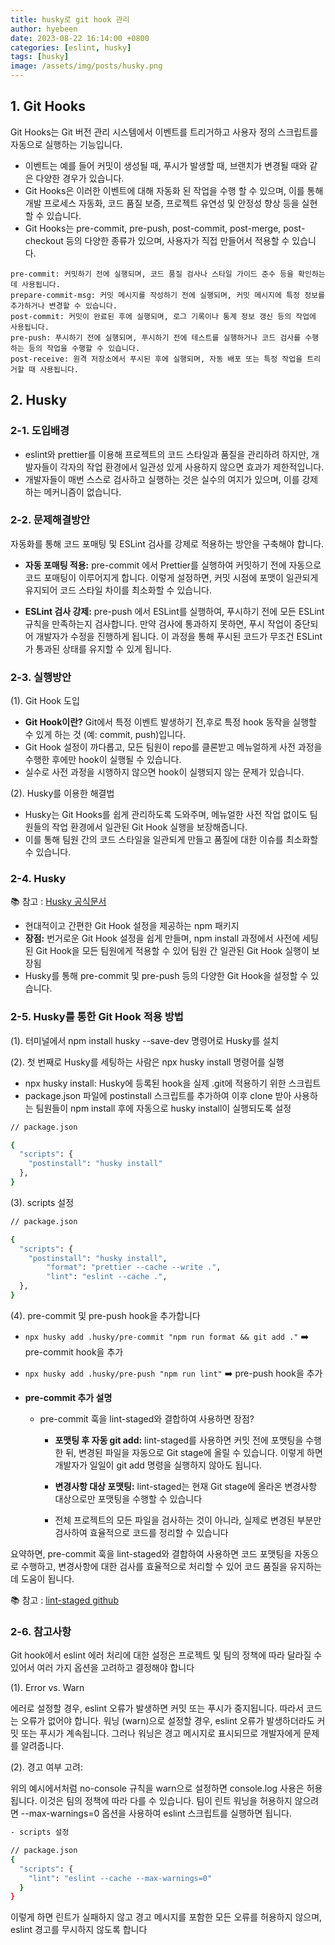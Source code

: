 ```yaml
---
title: husky로 git hook 관리
author: hyebeen
date: 2023-08-22 16:14:00 +0800
categories: [eslint, husky]
tags: [husky]
image: /assets/img/posts/husky.png
---
```

## 1. Git Hooks

Git Hooks는 Git 버전 관리 시스템에서 이벤트를 트리거하고 사용자 정의 스크립트를 자동으로 실행하는 기능입니다.

- 이벤트는 예를 들어 커밋이 생성될 때, 푸시가 발생할 때, 브랜치가 변경될 때와 같은 다양한 경우가 있습니다.
- Git Hooks은 이러한 이벤트에 대해 자동화 된 작업을 수행 할 수 있으며, 이를 통해 개발 프로세스 자동화, 코드 품질 보증, 프로젝트 유연성 및 안정성 향상 등을 실현할 수 있습니다.
- Git Hooks는 pre-commit, pre-push, post-commit, post-merge, post-checkout 등의 다양한 종류가 있으며, 사용자가 직접 만들어서 적용할 수 있습니다.

```
pre-commit: 커밋하기 전에 실행되며, 코드 품질 검사나 스타일 가이드 준수 등을 확인하는데 사용됩니다.
prepare-commit-msg: 커밋 메시지를 작성하기 전에 실행되며, 커밋 메시지에 특정 정보를 추가하거나 변경할 수 있습니다.
post-commit: 커밋이 완료된 후에 실행되며, 로그 기록이나 통계 정보 갱신 등의 작업에 사용됩니다.
pre-push: 푸시하기 전에 실행되며, 푸시하기 전에 테스트를 실행하거나 코드 검사를 수행하는 등의 작업을 수행할 수 있습니다.
post-receive: 원격 저장소에서 푸시된 후에 실행되며, 자동 배포 또는 특정 작업을 트리거할 때 사용됩니다.
```

## 2. Husky

### 2-1. 도입배경

- eslint와 prettier를 이용해 프로젝트의 코드 스타일과 품질을 관리하려 하지만, 개발자들이 각자의 작업 환경에서 일관성 있게 사용하지 않으면 효과가 제한적입니다.
- 개발자들이 매번 스스로 검사하고 실행하는 것은 실수의 여지가 있으며, 이를 강제하는 메커니즘이 없습니다.

### 2-2. 문제해결방안

자동화를 통해 코드 포매팅 및 ESLint 검사를 강제로 적용하는 방안을 구축해야 합니다.

- **자동 포매팅 적용:** pre-commit 에서 Prettier를 실행하여 커밋하기 전에 자동으로 코드 포매팅이 이루어지게 합니다. 이렇게 설정하면, 커밋 시점에 포맷이 일관되게 유지되어 코드 스타일 차이를 최소화할 수 있습니다.

- **ESLint 검사 강제:** pre-push 에서 ESLint를 실행하여, 푸시하기 전에 모든 ESLint 규칙을 만족하는지 검사합니다. 만약 검사에 통과하지 못하면, 푸시 작업이 중단되어 개발자가 수정을 진행하게 됩니다. 이 과정을 통해 푸시된 코드가 무조건 ESLint가 통과된 상태를 유지할 수 있게 됩니다.

### 2-3. 실행방안

(1). Git Hook 도입

- **Git Hook이란?** Git에서 특정 이벤트 발생하기 전,후로 특정 hook 동작을 실행할 수 있게 하는 것 (예: commit, push)입니다.
- Git Hook 설정이 까다롭고, 모든 팀원이 repo를 클론받고 메뉴얼하게 사전 과정을 수행한 후에만 hook이 실행될 수 있습니다.
- 실수로 사전 과정을 시행하지 않으면 hook이 실행되지 않는 문제가 있습니다.

(2). Husky를 이용한 해결법

- Husky는 Git Hooks를 쉽게 관리하도록 도와주며, 메뉴얼한 사전 작업 없이도 팀원들의 작업 환경에서 일관된 Git Hook 실행을 보장해줍니다.
- 이를 통해 팀원 간의 코드 스타일을 일관되게 만들고 품질에 대한 이슈를 최소화할 수 있습니다.

### 2-4. Husky

📚 참고 : [Husky 공식문서](https://typicode.github.io/husky/#/?id=articles)

- 현대적이고 간편한 Git Hook 설정을 제공하는 npm 패키지
- **장점:** 번거로운 Git Hook 설정을 쉽게 만들며, npm install 과정에서 사전에 세팅된 Git Hook을 모든 팀원에게 적용할 수 있어 팀원 간 일관된 Git Hook 실행이 보장됨
- Husky를 통해 pre-commit 및 pre-push 등의 다양한 Git Hook을 설정할 수 있습니다.

### 2-5. Husky를 통한 Git Hook 적용 방법

(1). 터미널에서 npm install husky --save-dev 명령어로 Husky를 설치

(2). 첫 번째로 Husky를 세팅하는 사람은 npx husky install 명령어를 실행

- npx husky install: Husky에 등록된 hook을 실제 .git에 적용하기 위한 스크립트
- package.json 파일에 postinstall 스크립트를 추가하여 이후 clone 받아 사용하는 팀원들이 npm install 후에 자동으로 husky install이 실행되도록 설정

```bash
// package.json

{
  "scripts": {
    "postinstall": "husky install"
  },
}
```

(3). scripts 설정

```bash
// package.json

{
  "scripts": {
    "postinstall": "husky install",
		"format": "prettier --cache --write .",
		"lint": "eslint --cache .",
  },
}
```

(4). pre-commit 및 pre-push hook을 추가합니다

- `npx husky add .husky/pre-commit "npm run format && git add ."` ➡️ pre-commit hook을 추가
- `npx husky add .husky/pre-push "npm run lint"` ➡️ pre-push hook을 추가

- **pre-commit 추가 설명**

  - pre-commit 훅을 lint-staged와 결합하여 사용하면 장점?

    - **포맷팅 후 자동 git add:** lint-staged를 사용하면 커밋 전에 포맷팅을 수행한 뒤, 변경된 파일을 자동으로 Git stage에 올릴 수 있습니다. 이렇게 하면 개발자가 일일이 git add 명령을 실행하지 않아도 됩니다.

    - **변경사항 대상 포맷팅:** lint-staged는 현재 Git stage에 올라온 변경사항 대상으로만 포맷팅을 수행할 수 있습니다
    - 전체 프로젝트의 모든 파일을 검사하는 것이 아니라, 실제로 변경된 부분만 검사하여 효율적으로 코드를 정리할 수 있습니다

요약하면, pre-commit 훅을 lint-staged와 결합하여 사용하면 코드 포맷팅을 자동으로 수행하고, 변경사항에 대한 검사를 효율적으로 처리할 수 있어 코드 품질을 유지하는 데 도움이 됩니다.

📚 참고 : [lint-staged github](https://github.com/okonet/lint-staged#reformatting-the-code)

### 2-6. 참고사항

Git hook에서 eslint 에러 처리에 대한 설정은 프로젝트 및 팀의 정책에 따라 달라질 수 있어서 여러 가지 옵션을 고려하고 결정해야 합니다

(1). Error vs. Warn

에러로 설정할 경우, eslint 오류가 발생하면 커밋 또는 푸시가 중지됩니다. 따라서 코드는 오류가 없어야 합니다.
워닝 (warn)으로 설정할 경우, eslint 오류가 발생하더라도 커밋 또는 푸시가 계속됩니다. 그러나 워닝은 경고 메시지로 표시되므로 개발자에게 문제를 알려줍니다.

(2). 경고 여부 고려:

위의 예시에서처럼 no-console 규칙을 warn으로 설정하면 console.log 사용은 허용됩니다. 이것은 팀의 정책에 따라 다를 수 있습니다.
팀이 린트 워닝을 허용하지 않으려면 --max-warnings=0 옵션을 사용하여 eslint 스크립트를 실행하면 됩니다.

```bash
- scripts 설정

// package.json
{
  "scripts": {
    "lint": "eslint --cache --max-warnings=0"
  }
}

```

이렇게 하면 린트가 실패하지 않고 경고 메시지를 포함한 모든 오류를 허용하지 않으며, eslint 경고를 무시하지 않도록 합니다
